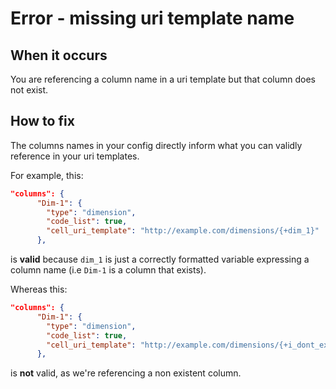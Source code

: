 # Error - missing uri template name

## When it occurs

You are referencing a column name in a uri template but that column does not exist.

## How to fix

The columns names in your config directly inform what you can validly reference in your uri templates.

For example, this:

```json
"columns": {
      "Dim-1": {
        "type": "dimension",
        "code_list": true,
        "cell_uri_template": "http://example.com/dimensions/{+dim_1}"
      },
```

is **valid** because `dim_1` is just a correctly formatted variable expressing a column name (i.e `Dim-1` is a column that exists).

Whereas this:

```json
"columns": {
      "Dim-1": {
        "type": "dimension",
        "code_list": true,
        "cell_uri_template": "http://example.com/dimensions/{+i_dont_exist}"
      },
```

is **not** valid, as we're referencing a non existent column.